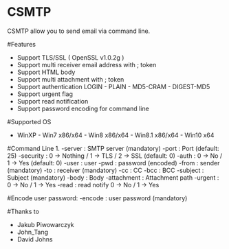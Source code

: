 # CSMTP

CSMTP allow you to send email via command line.

#Features
  - Support TLS/SSL ( OpenSSL v1.0.2g )
  - Support multi receiver email address with ; token
  - Support HTML body
  - Support multi attachment with ; token
  - Support authentication LOGIN - PLAIN - MD5-CRAM - DIGEST-MD5
  - Support urgent flag
  - Support read notification
  - Support password encoding for command line
  
#Supported OS
  - WinXP - Win7 x86/x64 - Win8 x86/x64 - Win8.1 x86/x64 - Win10 x64

#Command Line
	1. -server <string>: SMTP server (mandatory)
  -port <number>: Port (default: 25)
  -security <number>: 0 -> Nothing / 1 -> TLS / 2 -> SSL (default: 0)
	-auth <number>: 0 -> No / 1 -> Yes (default: 0)
	-user <string>: user
	-pwd <string>: password (encoded)
	-from <string>: sender (mandatory)
	-to <string>: receiver (mandatory)
	-cc <string>: CC
	-bcc <string>: BCC
	-subject <string>: Subject (mandatory)
  -body <string>: Body
	-attachment <string>: Attachment path
	-urgent <number>: 0 -> No / 1 -> Yes
	-read <number>: read notify 0 -> No / 1 -> Yes
	
#Encode user password:
	-encode <string>: user password (mandatory)

#Thanks to
  - Jakub Piwowarczyk
  - John_Tang
  - David Johns
